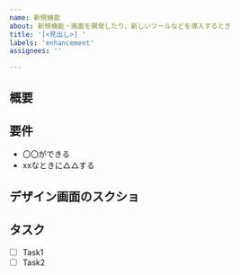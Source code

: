```yaml
---
name: 新規機能
about: 新規機能・画面を開発したり、新しいツールなどを導入するとき
title: '[<見出し>] '
labels: 'enhancement'
assignees: ''

---
```


## 概要

## 要件
- 〇〇ができる
- xxなときに△△する

## デザイン画面のスクショ

## タスク
- [ ] Task1
- [ ] Task2

